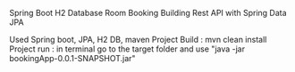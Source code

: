 Spring Boot H2 Database Room Booking Building Rest API with Spring Data JPA

Used Spring boot, JPA, H2 DB, maven
Project Build : mvn clean install
Project run : in terminal go to the target folder and use "java -jar bookingApp-0.0.1-SNAPSHOT.jar"
